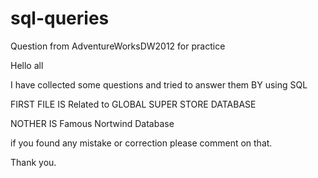 # sql-queries

Question from AdventureWorksDW2012 for practice


Hello all

I have collected some questions and tried to answer them  BY using SQL 

FIRST FILE IS Related to GLOBAL SUPER STORE DATABASE
 
NOTHER IS Famous Nortwind Database
 
 if you found any mistake or correction please comment on that.
 
 
 Thank you.

